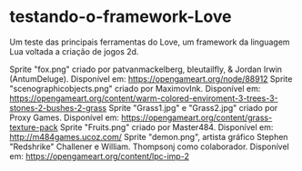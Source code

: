 # testando-o-framework-Love
Um teste das principais ferramentas do Love, um framework da linguagem Lua voltada a criação de jogos 2d.

Sprite "fox.png" criado por patvanmackelberg, bleutailfly, & Jordan Irwin (AntumDeluge). Disponível em: <https://opengameart.org/node/88912>
Sprite "scenographicobjects.png" criado por MaximovInk. Disponível em: <https://opengameart.org/content/warm-colored-enviroment-3-trees-3-stones-2-bushes-2-grass>
Sprite "Grass1.jpg" e "Grass2.jpg" criado por Proxy Games. Disponível em: <https://opengameart.org/content/grass-texture-pack>
Sprite "Fruits.png" criado por Master484. Disponível em: <http://m484games.ucoz.com/>
Sprite "demon.png", artista gráfico Stephen "Redshrike" Challener e William. Thompsonj como colaborador. Disponível em: <https://opengameart.org/content/lpc-imp-2>